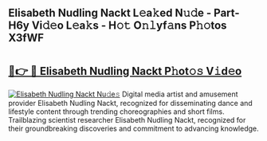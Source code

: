 ## Elisabeth Nudling Nackt L𝚎a𝚔ed N𝚞𝚍e - Part-H6y Vi𝚍𝚎o L𝚎a𝚔s - H𝚘𝚝 O𝚗𝚕yf𝚊ns P𝚑𝚘tos X3fWF

# <h2><a href="http://kfd2wnm.oniu.top/?m=Elisabeth+Nudling+Nackt">🔗👉 🔴 Elisabeth Nudling Nackt P𝚑ot𝚘𝚜 V𝚒d𝚎o</a></h2>

[![Elisabeth Nudling Nackt Nu𝚍e𝚜](https://i.imgur.com/0qMVB7G.gif)](http://kfd2wnm.oniu.top/?m=Elisabeth+Nudling+Nackt)
Digital media artist and amusement provider Elisabeth Nudling Nackt, recognized for disseminating dance and lifestyle content through trending choreographies and short films. Trailblazing scientist researcher Elisabeth Nudling Nackt, recognized for their groundbreaking discoveries and commitment to advancing knowledge.  

